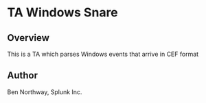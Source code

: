 # TA Windows Snare

## Overview
This is a TA which parses Windows events that arrive in CEF format

## Author
Ben Northway, Splunk Inc.
